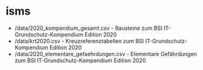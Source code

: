# isms


* /data/2020_kompendium_gesamt.csv - Bausteine zum BSI IT-Grundschutz-Kompendium Edition 2020
* /data/krt2020.csv - Kreuzreferenztabellen zum BSI IT-Grundschutz-Kompendium Edition 2020
* /data/2020_elementare_gefaehrdungen.csv - Elementare Gefährdungen zum BSI IT-Grundschutz-Kompendium Edition 2020
